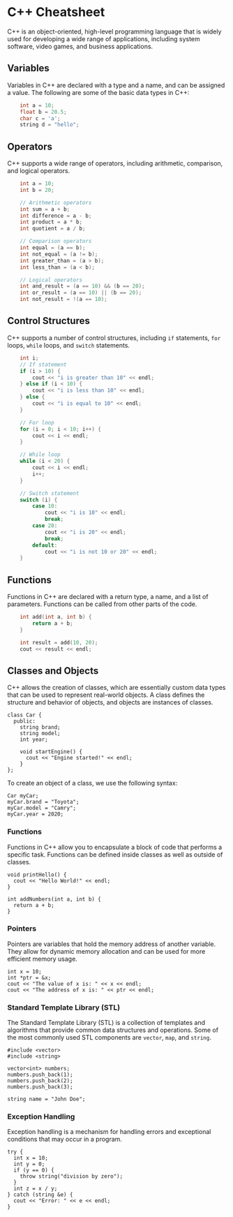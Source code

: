 # C++ Cheatsheet

C++ is an object-oriented, high-level programming language that is widely used for developing a wide range of applications, including system software, video games, and business applications.

## Variables

Variables in C++ are declared with a type and a name, and can be assigned a value. The following are some of the basic data types in C++:

```c++
    int a = 10;
    float b = 20.5;
    char c = 'a';
    string d = "hello";
```

## Operators

C++ supports a wide range of operators, including arithmetic, comparison, and logical operators.

```c++
    int a = 10;
    int b = 20;

    // Arithmetic operators
    int sum = a + b;
    int difference = a - b;
    int product = a * b;
    int quotient = a / b;

    // Comparison operators
    int equal = (a == b);
    int not_equal = (a != b);
    int greater_than = (a > b);
    int less_than = (a < b);

    // Logical operators
    int and_result = (a == 10) && (b == 20);
    int or_result = (a == 10) || (b == 20);
    int not_result = !(a == 10);
```

## Control Structures

C++ supports a number of control structures, including `if` statements, `for` loops, `while` loops, and `switch` statements.

```c++
    int i;
    // If statement
    if (i > 10) {
        cout << "i is greater than 10" << endl;
    } else if (i < 10) {
        cout << "i is less than 10" << endl;
    } else {
        cout << "i is equal to 10" << endl;
    }

    // For loop
    for (i = 0; i < 10; i++) {
        cout << i << endl;
    }

    // While loop
    while (i < 20) {
        cout << i << endl;
        i++;
    }

    // Switch statement
    switch (i) {
        case 10:
            cout << "i is 10" << endl;
            break;
        case 20:
            cout << "i is 20" << endl;
            break;
        default:
            cout << "i is not 10 or 20" << endl;
    }
```

## Functions

Functions in C++ are declared with a return type, a name, and a list of parameters. Functions can be called from other parts of the code.

```c++
    int add(int a, int b) {
        return a + b;
    }

    int result = add(10, 20);
    cout << result << endl;
```

## Classes and Objects

C++ allows the creation of classes, which are essentially custom data types that can be used to represent real-world objects. A class defines the structure and behavior of objects, and objects are instances of classes.

```
class Car {
  public:
    string brand;
    string model;
    int year;

    void startEngine() {
      cout << "Engine started!" << endl;
    }
};
```

To create an object of a class, we use the following syntax:

```
Car myCar;
myCar.brand = "Toyota";
myCar.model = "Camry";
myCar.year = 2020;
```

### Functions

Functions in C++ allow you to encapsulate a block of code that performs a specific task. Functions can be defined inside classes as well as outside of classes.

```
void printHello() {
  cout << "Hello World!" << endl;
}

int addNumbers(int a, int b) {
  return a + b;
}
```

### Pointers

Pointers are variables that hold the memory address of another variable. They allow for dynamic memory allocation and can be used for more efficient memory usage.

```
int x = 10;
int *ptr = &x;
cout << "The value of x is: " << x << endl;
cout << "The address of x is: " << ptr << endl;
```

### Standard Template Library (STL)

The Standard Template Library (STL) is a collection of templates and algorithms that provide common data structures and operations. Some of the most commonly used STL components are `vector`, `map`, and `string`.

```
#include <vector>
#include <string>

vector<int> numbers;
numbers.push_back(1);
numbers.push_back(2);
numbers.push_back(3);

string name = "John Doe";
```

### Exception Handling

Exception handling is a mechanism for handling errors and exceptional conditions that may occur in a program.

```
try {
  int x = 10;
  int y = 0;
  if (y == 0) {
    throw string("division by zero");
  }
  int z = x / y;
} catch (string &e) {
  cout << "Error: " << e << endl;
}
```
